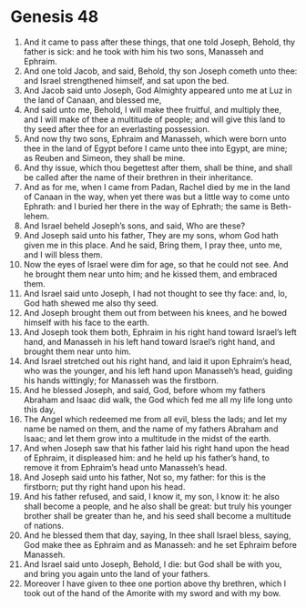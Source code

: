 ﻿# Genesis 48
1. And it came to pass after these things, that one told Joseph, Behold, thy father is sick: and he took with him his two sons, Manasseh and Ephraim. 
2. And one told Jacob, and said, Behold, thy son Joseph cometh unto thee: and Israel strengthened himself, and sat upon the bed. 
3. And Jacob said unto Joseph, God Almighty appeared unto me at Luz in the land of Canaan, and blessed me, 
4. And said unto me, Behold, I will make thee fruitful, and multiply thee, and I will make of thee a multitude of people; and will give this land to thy seed after thee for an everlasting possession. 
5.  And now thy two sons, Ephraim and Manasseh, which were born unto thee in the land of Egypt before I came unto thee into Egypt, are mine; as Reuben and Simeon, they shall be mine. 
6. And thy issue, which thou begettest after them, shall be thine, and shall be called after the name of their brethren in their inheritance. 
7. And as for me, when I came from Padan, Rachel died by me in the land of Canaan in the way, when yet there was but a little way to come unto Ephrath: and I buried her there in the way of Ephrath; the same is Beth-lehem. 
8. And Israel beheld Joseph’s sons, and said, Who are these? 
9. And Joseph said unto his father, They are my sons, whom God hath given me in this place. And he said, Bring them, I pray thee, unto me, and I will bless them. 
10. Now the eyes of Israel were dim for age, so that he could not see. And he brought them near unto him; and he kissed them, and embraced them. 
11. And Israel said unto Joseph, I had not thought to see thy face: and, lo, God hath shewed me also thy seed. 
12. And Joseph brought them out from between his knees, and he bowed himself with his face to the earth. 
13. And Joseph took them both, Ephraim in his right hand toward Israel’s left hand, and Manasseh in his left hand toward Israel’s right hand, and brought them near unto him. 
14. And Israel stretched out his right hand, and laid it upon Ephraim’s head, who was the younger, and his left hand upon Manasseh’s head, guiding his hands wittingly; for Manasseh was the firstborn. 
15.  And he blessed Joseph, and said, God, before whom my fathers Abraham and Isaac did walk, the God which fed me all my life long unto this day, 
16. The Angel which redeemed me from all evil, bless the lads; and let my name be named on them, and the name of my fathers Abraham and Isaac; and let them grow into a multitude in the midst of the earth. 
17. And when Joseph saw that his father laid his right hand upon the head of Ephraim, it displeased him: and he held up his father’s hand, to remove it from Ephraim’s head unto Manasseh’s head. 
18. And Joseph said unto his father, Not so, my father: for this is the firstborn; put thy right hand upon his head. 
19. And his father refused, and said, I know it, my son, I know it: he also shall become a people, and he also shall be great: but truly his younger brother shall be greater than he, and his seed shall become a multitude of nations. 
20. And he blessed them that day, saying, In thee shall Israel bless, saying, God make thee as Ephraim and as Manasseh: and he set Ephraim before Manasseh. 
21. And Israel said unto Joseph, Behold, I die: but God shall be with you, and bring you again unto the land of your fathers. 
22. Moreover I have given to thee one portion above thy brethren, which I took out of the hand of the Amorite with my sword and with my bow. 
